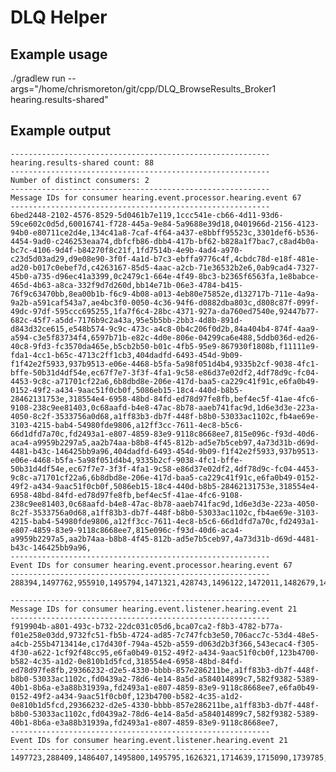 # DLQ Helper

## Example usage

./gradlew run --args="/home/chrismoreton/git/cpp/DLQ_BrowseResults_Broker1 hearing.results-shared"

## Example output
    
    ----------------------------------------------------------
    hearing.results-shared count: 88
    ----------------------------------------------------------
    Number of distinct consumers: 2
    ----------------------------------------------------------
    Message IDs for consumer hearing.event.processor.hearing.event 67 
    ----------------------------------------------------------
    6bed2448-2102-4576-8529-5d0461b7e119,1ccc541e-cb66-4d11-93d6-59ce602c0d5d,60016741-f728-445a-9e84-5a9688e39d18,0401966d-2156-4123-94b0-e80711ce2d4e,134c41a8-7caf-4f64-a437-e8bbff95523c,3301def6-b536-4454-9ad0-c246253eaa74,dbfcfb86-dbb4-417b-bf62-b828a1f7bac7,c8ad4b0a-bc7c-4106-9d4f-b84270f8c21f,1fd7514b-4e9b-4ad4-a970-c23d5d03ad29,d9e08e90-3f0f-4a1d-b7c3-ebffa9776c4f,4cbdc78d-e18f-481e-ad20-b017c0ebef7d,c4263167-85d5-4aac-a2cb-71e36532b2e6,0ab9cad4-7327-45b0-a735-d96ec41a3399,0c2479c1-664e-4f49-8bc3-b2365f6563fa,1e8babce-465d-4b63-a8ca-332f9d7d260d,bb14e71b-06e3-4784-b415-76f9c63470bb,8ea00b1b-f6c9-4b08-a013-4eb80e75852e,d132717b-711e-4a9a-9a2b-a591caf543a7,ae4bc3f0-0050-4c36-94f6-d0882dba803c,d808c87f-099f-49dc-97df-595ccc695255,1fa7f6c4-28bc-4371-927a-da760ed7540e,92447b77-682c-45f7-a5dd-7176b9c2a43a,95e5b5bb-2bb3-4d8b-891d-d843d32ce615,e548b574-9c9c-473c-a4c8-0b4c206f0d2b,84a404b4-874f-4aa9-a594-c3e5f83734f4,6597b71b-e82c-4d0e-806e-04299ca6e488,5ddb036d-ed26-40c8-9fd3-fc3570da465e,b5cb2b50-b01c-4fb5-95e9-867930f1808b,f11111e9-fda1-4cc1-b65c-4713c2ff1cb3,404dadfd-6493-454d-9b09-f1f42e2f5933,937b9513-e06e-4468-b5fa-5a98f051d4b4,9335b2cf-9038-4fc1-bffe-50b31d4df54e,ec67f7e7-3f3f-4fa1-9c58-e86d37e02df2,4df78d9c-fc04-4453-9c8c-a71701cf22a6,6b8dbd8e-206e-417d-baa5-ca229c41f91c,e6fa0b49-0152-49f2-a434-9aac51f0cb0f,5086eb15-18c4-440d-b8b5-28462131753e,318554e4-6958-48bd-84fd-ed78d97fe8fb,bef4ec5f-41ae-4fc6-9108-238c9ee81403,0c68aafd-b4e8-47ac-8b78-aaeb741fac9d,1d6e3d3e-223a-4050-8c2f-3533756a0d68,a1ff83b3-db7f-448f-b8b0-53033ac1102c,fb4ae69e-3103-4215-bab4-54980fde9806,a12ff3cc-7611-4ec8-b5c6-66d1dfd7a70c,fd2493a1-e807-4859-83e9-9118c8668ee7,815e096c-f93d-40d6-aca4-a9959b2297a5,aa2b74aa-b8b8-4f45-812b-ad5e7b5ceb97,4a73d31b-d69d-4481-b43c-146425bb9a96,404dadfd-6493-454d-9b09-f1f42e2f5933,937b9513-e06e-4468-b5fa-5a98f051d4b4,9335b2cf-9038-4fc1-bffe-50b31d4df54e,ec67f7e7-3f3f-4fa1-9c58-e86d37e02df2,4df78d9c-fc04-4453-9c8c-a71701cf22a6,6b8dbd8e-206e-417d-baa5-ca229c41f91c,e6fa0b49-0152-49f2-a434-9aac51f0cb0f,5086eb15-18c4-440d-b8b5-28462131753e,318554e4-6958-48bd-84fd-ed78d97fe8fb,bef4ec5f-41ae-4fc6-9108-238c9ee81403,0c68aafd-b4e8-47ac-8b78-aaeb741fac9d,1d6e3d3e-223a-4050-8c2f-3533756a0d68,a1ff83b3-db7f-448f-b8b0-53033ac1102c,fb4ae69e-3103-4215-bab4-54980fde9806,a12ff3cc-7611-4ec8-b5c6-66d1dfd7a70c,fd2493a1-e807-4859-83e9-9118c8668ee7,815e096c-f93d-40d6-aca4-a9959b2297a5,aa2b74aa-b8b8-4f45-812b-ad5e7b5ceb97,4a73d31b-d69d-4481-b43c-146425bb9a96,
    ----------------------------------------------------------
    Event IDs for consumer hearing.event.processor.hearing.event 67
    ----------------------------------------------------------
    288394,1497762,955910,1495794,1471321,428743,1496122,1472011,1482679,1478085,1482703,1477719,1497397,1471663,1474876,1482715,1471666,1482652,1477380,1482664,1475517,1452485,1453095,1609034,1609340,1624002,1624010,1624705,1640705,1712709,1713144,1713469,1713471,1713946,1713958,1714639,1714667,1739785,1740418,1762337,1762953,1763335,1763349,1764279,1764872,1764907,1774484,1782277,1712709,1713144,1713469,1713471,1713946,1713958,1714639,1714667,1739785,1740418,1762337,1762953,1763335,1763349,1764279,1764872,1764907,1774484,1782277,
    
    ----------------------------------------------------------
    Message IDs for consumer hearing.event.listener.hearing.event 21 
    ----------------------------------------------------------
    f919904b-a801-493c-b732-22dc031c05d6,bca07ca2-f8b3-4782-b77a-f01e258e03dd,9732fc51-fb5b-4724-ad85-7c747fcb3e50,706acc7c-53d4-48e5-a4cb-255b4713414e,c17d430f-794a-452b-a559-d063d2b3f366,543ecac4-f305-4f30-a622-1cf92f48cc95,e6fa0b49-0152-49f2-a434-9aac51f0cb0f,123b4700-b582-4c35-a1d2-0e810b1d5fcd,318554e4-6958-48bd-84fd-ed78d97fe8fb,29366232-d2e5-4330-bbbb-857e286211be,a1ff83b3-db7f-448f-b8b0-53033ac1102c,fd0439a2-78d6-4e14-8a5d-a584014899c7,582f9382-5389-40b1-8b6a-e3a88b31939a,fd2493a1-e807-4859-83e9-9118c8668ee7,e6fa0b49-0152-49f2-a434-9aac51f0cb0f,123b4700-b582-4c35-a1d2-0e810b1d5fcd,29366232-d2e5-4330-bbbb-857e286211be,a1ff83b3-db7f-448f-b8b0-53033ac1102c,fd0439a2-78d6-4e14-8a5d-a584014899c7,582f9382-5389-40b1-8b6a-e3a88b31939a,fd2493a1-e807-4859-83e9-9118c8668ee7,
    ----------------------------------------------------------
    Event IDs for consumer hearing.event.listener.hearing.event 21
    ----------------------------------------------------------
    1497723,288409,1486407,1495800,1495795,1626321,1714639,1715090,1739785,1762952,1763335,1763374,1764393,1764872,1714639,1715090,1762952,1763335,1763374,1764393,1764872,


